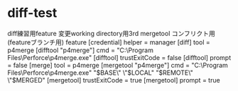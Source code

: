 ﻿# diff-test
diff練習用feature
変更working directory用3rd
mergetool コンフリクト用(featureブランチ用)
feature
[credential]
	helper = manager
[diff]
	tool = p4merge
[difftool "p4merge"]
	cmd = \"C:\\Program Files\\Perforce\\p4merge.exe\"
[difftool]
	trustExitCode = false
[difftool]
	prompt = false
[merge]
	tool = p4merge
[mergetool "p4merge"]
	cmd = \"C:\\Program Files\\Perforce\\p4merge.exe\" \"$BASE\" \"$LOCAL\" \"$REMOTE\" \"$MERGED\"
[mergetool]
	trustExitCode = true
[mergetool]
	prompt = true